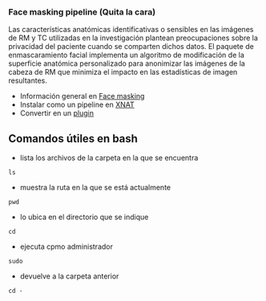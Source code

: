 ### Face masking pipeline (Quita la cara)

Las características anatómicas identificativas o sensibles en las imágenes de RM y TC utilizadas en la investigación plantean preocupaciones sobre la privacidad del paciente cuando se comparten dichos datos. El paquete de enmascaramiento facial implementa un algoritmo de modificación de la superficie anatómica personalizado para anonimizar las imágenes de la cabeza de RM que minimiza el impacto en las estadísticas de imagen resultantes.

- Información general en [Face masking](https://wiki.xnat.org/xnat-tools/face-masking)
- Instalar como un pipeline en [XNAT](https://wiki.xnat.org/xnat-tools/face-masking)
- Convertir en un [plugin](https://wiki.xnat.org/documentation/xnat-administration/configuring-the-pipeline-engine/installing-pipelines-in-xnat)

## Comandos útiles en bash

- lista los archivos de la carpeta en la que se encuentra
```
ls
```
- muestra la ruta en la que se está actualmente 
```
pwd
```
- lo ubica en el directorio que se indique 
```
cd  
```
- ejecuta cpmo administrador 
```
sudo
```
- devuelve a la carpeta anterior 
```
cd -
```

